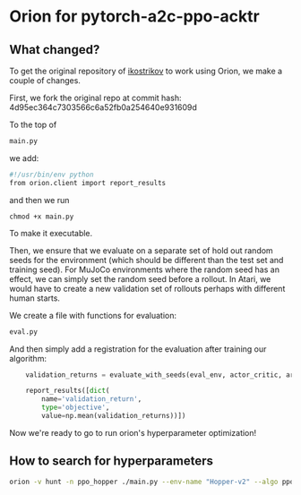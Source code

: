 # Orion for pytorch-a2c-ppo-acktr

## What changed?

To get the original repository of [ikostrikov](https://github.com/ikostrikov/pytorch-a2c-ppo-acktr) to work using Orion, we make a couple of changes.

First, we fork the original repo at commit hash: 4d95ec364c7303566c6a52fb0a254640e931609d

To the top of

```bash
main.py
```
we add:

```bash
#!/usr/bin/env python
from orion.client import report_results
```

and then we run

```
chmod +x main.py
```

To make it executable.

Then, we ensure that we evaluate on a separate set of hold out random seeds for the environment (which should be different than the test set and training seed). For MuJoCo environments where the random seed has an effect, we can simply set the random seed before a rollout. In Atari, we would have to create a new validation set of rollouts perhaps with different human starts.

We create a file with functions for evaluation:

```bash
eval.py
```
And then simply add a registration for the evaluation after training our algorithm:

```python
    validation_returns = evaluate_with_seeds(eval_env, actor_critic, args.cuda, eval_env_seeds)

    report_results([dict(
        name='validation_return',
        type='objective',
        value=np.mean(validation_returns))])
```

Now we're ready to go to run orion's hyperparameter optimization!

## How to search for hyperparameters

```bash
orion -v hunt -n ppo_hopper ./main.py --env-name "Hopper-v2" --algo ppo --use-gae --vis-interval 1 --log-interval 1 --num-stack 1 --num-steps 2048 --num-processes 1 --lr~'loguniform(1e-5, 1.0)' --entropy-coef 0 --value-loss-coef 1 --ppo-epoch 10 --num-mini-batch 32 --gamma~'uniform(.95, .9995)' --tau 0.95 --num-frames 1000000 --eval-env-seeds-file ./seeds.json --no-vis --log-dir~trial.hash_name
```
